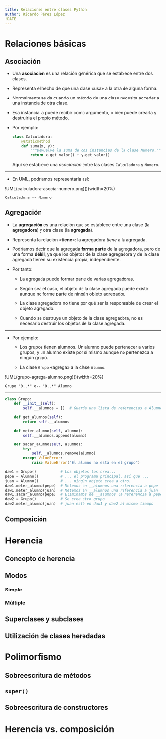 ```yaml
---
title: Relaciones entre clases Python
author: Ricardo Pérez López
!DATE
---
```


# Relaciones básicas

## Asociación

- Una **asociación** es una relación genérica que se establece entre dos
  clases.

- Representa el hecho de que una clase «usa» a la otra de alguna forma.

- Normalmente se da cuando un método de una clase necesita acceder a una
  instancia de otra clase.

- Esa instancia la puede recibir como argumento, o bien puede crearla y
  destruirla el propio método.

- Por ejemplo:

  ```python
  class Calculadora:
      @staticmethod
      def suma(x, y):
          """Devuelve la suma de dos instancias de la clase Numero."""
          return x.get_valor() + y.get_valor()
  ```

  Aquí se establece una _asociación_ entre las clases `Calculadora` y `Numero`.

---

- En UML, podríamos representarla así:

!UML(calculadora-asocia-numero.png)()(width=20%)
~~~~~~~~~~~~~~~~~~~~~~~~~~~~~~~~
Calculadora -- Numero
~~~~~~~~~~~~~~~~~~~~~~~~~~~~~~~~

## Agregación

- La **agregación** es una relación que se establece entre una clase (la
  **agregadora**) y otra clase (la **agregada**).

- Representa la relación «**tiene**»: la agregadora _tiene_ a la agregada.

- Podríamos decir que la agregada **forma parte** de la agregadora, pero de una
  forma **débil**, ya que los objetos de la clase agregadora y de la clase
  agregada tienen su existencia propia, independiente.

- Por tanto:

  - La agregada puede formar parte de varias agregadoras.

  - Según sea el caso, el objeto de la clase agregada puede existir aunque no
    forme parte de ningún objeto agregador.

  - La clase agregadora no tiene por qué ser la responsable de crear el objeto
    agregado.

  - Cuando se destruye un objeto de la clase agregadora, no es necesario
    destruir los objetos de la clase agregada.

---

- Por ejemplo:

  - Los grupos tienen alumnos. Un alumno puede pertenecer a varios grupos, y un
    alumno existe por sí mismo aunque no pertenezca a ningún grupo.

  - La clase `Grupo` «agrega» a la clase `Alumno`.

!UML(grupo-agrega-alumno.png)()(width=20%)
~~~~~~~~~~~~~~~~~~~~~~~~~~~~~~~~
Grupo "0..*" o-- "0..*" Alumno
~~~~~~~~~~~~~~~~~~~~~~~~~~~~~~~~

---

```python
class Grupo:
    def __init__(self):
        self.__alumnos = []  # Guarda una lista de referencias a Alumnos

    def get_alumnos(self):
        return self.__alumnos

    def meter_alumno(self, alumno):
        self.__alumnos.append(alumno)

    def sacar_alumno(self, alumno):
        try:
            self.__alumnos.remove(alumno)
        except ValueError:
            raise ValueError("El alumno no está en el grupo")

daw1 = Grupo()           # Los objetos los crea...
pepe = Alumno()          # ... el programa principal, así que ...
juan = Alumno()          # ... ningún objeto crea a otro.
daw1.meter_alumno(pepe)  # Metemos en __alumnos una referencia a pepe
daw1.meter_alumno(juan)  # Metemos en __alumnos una referencia a juan
daw1.sacar_alumno(pepe)  # Eliminamos de __alumnos la referencia a pepe
daw2 = Grupo()           # Se crea otro grupo
daw2.meter_alumno(juan)  # juan está en daw1 y daw2 al mismo tiempo
```

## Composición

# Herencia

## Concepto de herencia

## Modos

### Simple

### Múltiple

## Superclases y subclases

## Utilización de clases heredadas

# Polimorfismo

## Sobreescritura de métodos

## `super()`

## Sobreescritura de constructores

# Herencia vs. composición

